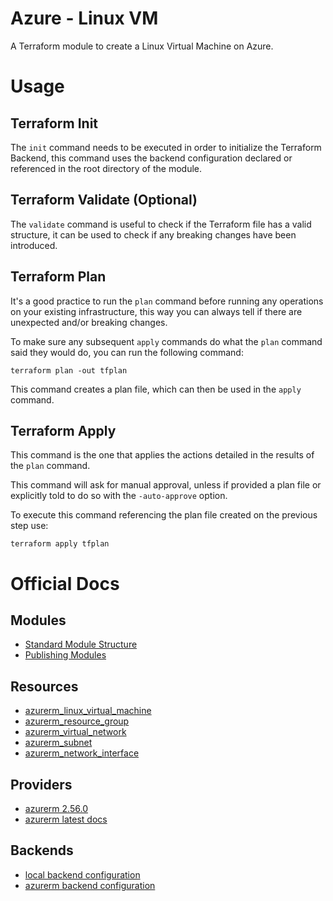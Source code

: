 # Azure - Linux VM

A Terraform module to create a Linux Virtual Machine on Azure.

# Usage

## Terraform Init

The <code>init</code> command needs to be executed in order to initialize the Terraform Backend, this command uses the backend configuration declared or referenced in the root directory of the module.

## Terraform Validate (Optional)

The <code>validate</code> command is useful to check if the Terraform file has a valid structure, it can be used to check if any breaking changes have been introduced.

## Terraform Plan

It's a good practice to run the <code>plan</code> command before running any operations on your existing infrastructure, this way you can always tell if there are unexpected and/or breaking changes.

To make sure any subsequent <code>apply</code> commands do what the <code>plan</code> command said they would do, you can run the following command: 

<code>terraform plan -out tfplan</code>

This command creates a plan file, which can then be used in the <code>apply</code> command.

## Terraform Apply

This command is the one that applies the actions detailed in the results of the <code>plan</code> command.

This command will ask for manual approval, unless if provided a plan file or explicitly told to do so with the <code>-auto-approve</code> option.

To execute this command referencing the plan file created on the previous step use: 

<code>terraform apply tfplan</code>

# Official Docs

## Modules

- [Standard Module Structure](https://www.terraform.io/docs/language/modules/develop/structure.html)
- [Publishing Modules](https://www.terraform.io/docs/registry/modules/publish.html)

## Resources

- [azurerm_linux_virtual_machine](https://registry.terraform.io/providers/hashicorp/azurerm/latest/docs/resources/linux_virtual_machine)
- [azurerm_resource_group](https://registry.terraform.io/providers/hashicorp/azurerm/latest/docs/resources/resource_group)
- [azurerm_virtual_network](https://registry.terraform.io/providers/hashicorp/azurerm/latest/docs/resources/virtual_network)
- [azurerm_subnet](https://registry.terraform.io/providers/hashicorp/azurerm/latest/docs/resources/subnet)
- [azurerm_network_interface](https://registry.terraform.io/providers/hashicorp/azurerm/latest/docs/resources/network_interface)

## Providers

- [azurerm 2.56.0](https://registry.terraform.io/providers/hashicorp/azurerm/2.56.0)
- [azurerm latest docs](https://registry.terraform.io/providers/hashicorp/azurerm/latest/docs)

## Backends

- [local backend configuration](https://www.terraform.io/docs/language/settings/backends/local.html)
- [azurerm backend configuration](terraform.io/docs/language/settings/backends/azurerm.html)

